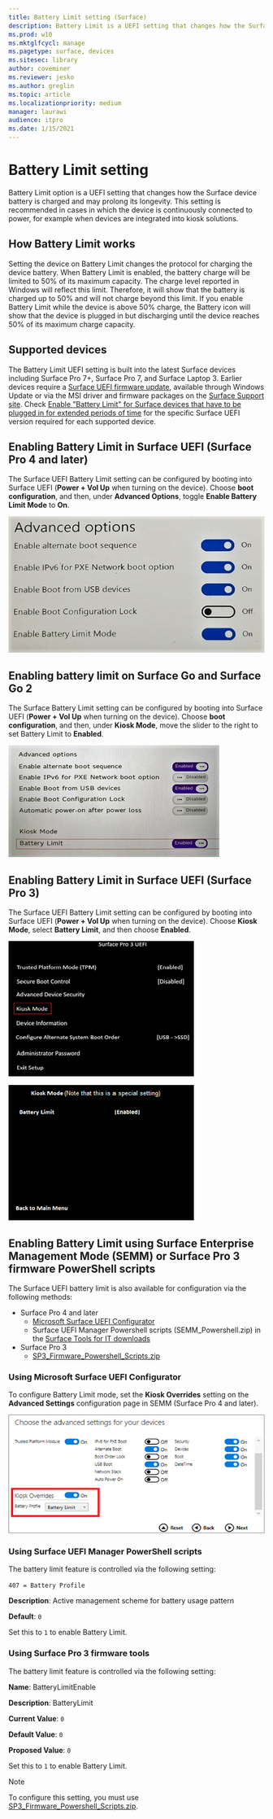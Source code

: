 ```yaml
---
title: Battery Limit setting (Surface)
description: Battery Limit is a UEFI setting that changes how the Surface device battery is charged and may prolong its longevity.
ms.prod: w10
ms.mktglfcycl: manage
ms.pagetype: surface, devices
ms.sitesec: library
author: coveminer
ms.reviewer: jesko
ms.author: greglin
ms.topic: article
ms.localizationpriority: medium
manager: laurawi
audience: itpro
ms.date: 1/15/2021
---
```


# Battery Limit setting

Battery Limit option is a UEFI setting that changes how the Surface device battery is charged and may prolong its longevity. This setting is recommended in  cases  in which the device is continuously connected to power, for example when devices are integrated into kiosk solutions.  

## How Battery Limit works

Setting the device on Battery Limit changes the protocol for charging the device battery. When Battery Limit is enabled, the battery charge will be limited to 50% of its maximum capacity. The charge level reported in Windows will reflect this limit. Therefore, it will show that the battery is charged up to 50% and will not charge beyond  this limit. If you enable Battery Limit while the device is above 50% charge, the Battery icon will show that the device is plugged in but discharging until the device reaches 50% of its maximum charge capacity.  

## Supported devices

The Battery Limit UEFI setting is built into the latest Surface devices including Surface Pro 7+, Surface Pro 7, and Surface Laptop 3. Earlier devices require a
 [Surface UEFI firmware update](manage-surface-driver-and-firmware-updates.md), available through Windows Update or via the MSI driver and firmware packages on the [Surface Support site](https://support.microsoft.com/help/4023482/surface-download-drivers-and-firmware-for-surface). Check [Enable "Battery Limit" for Surface devices that have to be plugged in for extended periods of time](https://support.microsoft.com/help/4464941) for the specific Surface UEFI version required for each supported device. 

## Enabling Battery Limit in Surface UEFI (Surface Pro 4 and later)

The Surface UEFI Battery Limit setting can be configured by booting into Surface UEFI (**Power + Vol Up** when turning on the device). Choose **boot configuration**, and then, under **Advanced Options**, toggle **Enable Battery Limit Mode** to **On**.  

![Screenshot of Advanced options](images/enable-bl.png) 

## Enabling battery limit on Surface Go and Surface Go 2
The Surface Battery Limit setting can be configured by booting into Surface UEFI (**Power + Vol Up** when turning on the device). Choose **boot configuration**, and then, under **Kiosk Mode**, move the slider to the right to set Battery Limit to **Enabled**.  

![Screenshot of Kiosk Mode Battery Limit in Surface Go](images/go-batterylimit.png) 

## Enabling Battery Limit in Surface UEFI (Surface Pro 3)

The Surface UEFI Battery Limit setting can be configured by booting into Surface UEFI (**Power + Vol Up** when turning on the device). Choose **Kiosk Mode**, select **Battery Limit**, and then choose **Enabled**.

![Screenshot of Advanced options](images/enable-bl-sp3.png) 

![Screenshot of Advanced options](images/enable-bl-sp3-2.png) 

## Enabling Battery Limit using Surface Enterprise Management Mode (SEMM) or Surface Pro 3 firmware PowerShell scripts

The Surface UEFI battery limit is also available for configuration via the following methods:

- Surface Pro 4 and later 
    - [Microsoft Surface UEFI Configurator](https://docs.microsoft.com/surface/surface-enterprise-management-mode)  
    - Surface UEFI Manager Powershell scripts (SEMM_Powershell.zip) in the [Surface Tools for IT downloads](https://www.microsoft.com/download/details.aspx?id=46703)
- Surface Pro 3 
    - [SP3_Firmware_Powershell_Scripts.zip](https://www.microsoft.com/download/details.aspx?id=46703)

### Using Microsoft Surface UEFI Configurator

To configure Battery Limit mode, set the **Kiosk Overrides** setting on the **Advanced Settings** configuration page in SEMM (Surface Pro 4 and later).

![Screenshot of advanced settings](images/semm-bl.png)

### Using Surface UEFI Manager PowerShell scripts

The battery limit feature is controlled via the following setting:  

`407 = Battery Profile`

**Description**:  Active management scheme for battery usage pattern

**Default**:  `0` 

Set this to `1` to enable Battery Limit.

### Using Surface Pro 3 firmware tools

The battery limit feature is controlled via the following setting:  

**Name**: BatteryLimitEnable

**Description**:  BatteryLimit

**Current Value**:  `0` 

**Default Value**: `0`

**Proposed Value**: `0` 

Set this to `1` to enable Battery Limit.

>[!NOTE]
>To configure this setting, you must use [SP3_Firmware_Powershell_Scripts.zip](https://www.microsoft.com/download/details.aspx?id=46703). 

